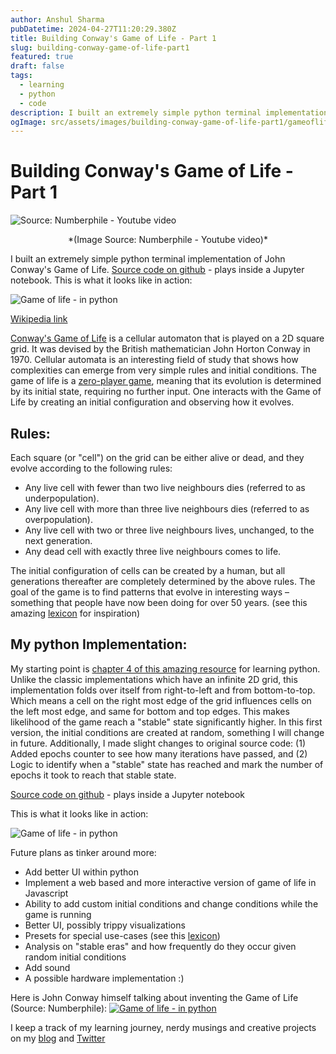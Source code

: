 ```yaml
---
author: Anshul Sharma
pubDatetime: 2024-04-27T11:20:29.380Z
title: Building Conway's Game of Life - Part 1
slug: building-conway-game-of-life-part1
featured: true
draft: false
tags:
  - learning
  - python
  - code
description: I built an extremely simple python terminal implementation of John Conway's Game of Life. Source code on github - plays inside a Jupyter notebook
ogImage: src/assets/images/building-conway-game-of-life-part1/gameoflife1.gif
---
```


# Building Conway's Game of Life - Part 1

![Source: Numberphile - Youtube video](@assets/images/building-conway-game-of-life-part1/conway-banner.jpg)
<center>*(Image Source: Numberphile - Youtube video)*</center>

I built an extremely simple python terminal implementation of John Conway's Game of Life. 
[Source code on github](https://github.com/anshs/learning-public/blob/main/gameoflife-part1.ipynb) - plays inside a Jupyter notebook. This is what it looks like in action:

![Game of life - in python](@assets/images/building-conway-game-of-life-part1/gameoflife1.gif)

[Wikipedia link](https://en.wikipedia.org/wiki/Conway%27s_Game_of_Life)

[Conway's Game of Life](https://conwaylife.com/wiki/Conway%27s_Game_of_Life) is a cellular automaton that is played on a 2D square grid. It was devised by the British mathematician John Horton Conway in 1970. Cellular automata is an interesting field of study that shows how complexities can emerge from very simple rules and initial conditions. The game of life is a [zero-player game](https://en.wikipedia.org/wiki/Zero-player_game "Zero-player game"), meaning that its evolution is determined by its initial state, requiring no further input. One interacts with the Game of Life by creating an initial configuration and observing how it evolves. 
## Rules:
Each square (or "cell") on the grid can be either alive or dead, and they evolve according to the following rules:
- Any live cell with fewer than two live neighbours dies (referred to as underpopulation).
- Any live cell with more than three live neighbours dies (referred to as overpopulation).
- Any live cell with two or three live neighbours lives, unchanged, to the next generation.
- Any dead cell with exactly three live neighbours comes to life.

The initial configuration of cells can be created by a human, but all generations thereafter are completely determined by the above rules. The goal of the game is to find patterns that evolve in interesting ways – something that people have now been doing for over 50 years. (see this amazing [lexicon](https://playgameoflife.com/lexicon) for inspiration)

## My python Implementation:
My starting point is [chapter 4 of this amazing resource](https://automatetheboringstuff.com/2e/chapter4/) for learning python. Unlike the classic implementations which have an infinite 2D grid, this implementation folds over itself from right-to-left and from bottom-to-top. Which means a cell on the right most edge of the grid influences cells on the left most edge, and same for bottom and top edges. This makes likelihood of the game reach a "stable" state significantly higher. In this first version, the initial conditions are created at random, something I will change in future. Additionally, I made slight changes to original source code: (1) Added epochs counter to see how many iterations have passed, and (2) Logic to identify when a "stable" state has reached and mark the number of epochs it took to reach that stable state.

[Source code on github](https://github.com/anshs/learning-public/blob/main/gameoflife-part1.ipynb)  - plays inside a Jupyter notebook

This is what it looks like in action:

![Game of life - in python](@assets/images/building-conway-game-of-life-part1/gameoflife1.gif)


Future plans as tinker around more:
- Add better UI within python
- Implement a web based and more interactive version of game of life in Javascript
- Ability to add custom initial conditions and change conditions while the game is running
- Better UI, possibly trippy visualizations
- Presets for special use-cases (see this [lexicon](https://playgameoflife.com/lexicon))
- Analysis on "stable eras" and how frequently do they occur given random initial conditions
- Add sound
- A possible hardware implementation :) 

Here is John Conway himself talking about inventing the Game of Life (Source: Numberphile):
[![Game of life - in python](@assets/images/building-conway-game-of-life-part1/conway_yt-thumb.webp)](https://www.youtube.com/watch?v=R9Plq-D1gEk)

I keep a track of my learning journey, nerdy musings and creative projects on my [blog](https://anshulsharma.in/) and [Twitter](https://twitter.com/anshulbuilds)